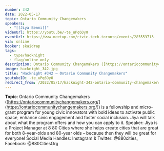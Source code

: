 ```yaml
---
number: 342
date: 2022-05-17
topic: Ontario Community Changemakers
speakers:
  - "[[Jiya Benni]]"
videoUrl: https://youtu.be/-te_uPq6Dy0
eventUrl: https://www.meetup.com/civic-tech-toronto/events/285553713
via: online
booker: skaidrap
tags:
  - type/hacknight
  - flag/online-only
description: Ontario Community Changemakers ([https://ontariocommunitychangemakers.org/](https://ontariocommunitychangemakers.org/)) is a fellowship and micro-grant program for young civic innovators with bold ideas to activate public space, enhance civic engagement and foster social inclusion. Jiya will talk about what the program offers and how you can apply to it.
image: hacknight_342.jpg
title: "Hacknight #342 – Ontario Community Changemakers"
youtubeID: -te_uPq6Dy0
redirect_from: /2022/05/17/hacknight-342-ontario-community-changemakers-with-jiya-benni/
---
```


**Topic**:
Ontario Community Changemakers ([https://ontariocommunitychangemakers.org/](https://ontariocommunitychangemakers.org/)) is a fellowship and micro-grant program for young civic innovators with bold ideas to activate public space, enhance civic engagement and foster social inclusion. Jiya will talk about what the program offers and how you can apply to it.
Speaker: 
Jiya is a Project Manager at 8 80 Cities where she helps create cities that are great for both 8-year-olds and 80-year olds – because then they will be great for everyone!
Social Media Handles:
Instagram & Twitter: @880cities, Facebook: @880CitiesOrg
